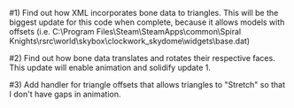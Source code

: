 #1) Find out how XML incorporates bone data to triangles. This will be the biggest update for this code when complete, because it allows models with offsets (i.e. C:\Program Files\Steam\SteamApps\common\Spiral Knights\rsrc\world\skybox\clockwork_skydome\widgets\base.dat)

#2) Find out how bone data translates and rotates their respective faces. This update will enable animation and solidify update 1.

#3) Add handler for triangle offsets that allows triangles to "Stretch" so that I don't have gaps in animation.
